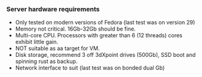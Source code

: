 ### Server hardware requirements

-   Only tested on modern versions of Fedora (last test was on version 29)
-   Memory not critical. 16Gb-32Gb should be fine.
-   Multi-core CPU. Processors with greater than 6 (12 threads) cores exhibit little gain.
-   NOT suitable as aa target for VM.
-   Disk storage, recommend 3 off 3dXpoint drives (500Gb), SSD boot and spinning rust as backup.
-   Network interface to suit (last test was on bonded dual Gb)


